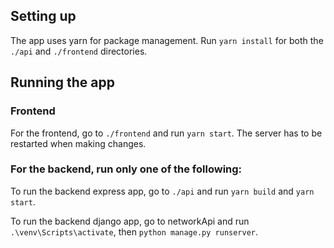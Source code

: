 ## Setting up

The app uses yarn for package management. Run `yarn install` for both the `./api` and `./frontend` directories.

## Running the app

### Frontend

For the frontend, go to `./frontend` and run `yarn start`. The server has to be restarted when making changes.

### For the backend, run only one of the following:

To run the backend express app, go to `./api` and run `yarn build` and `yarn start`.

To run the backend django app, go to networkApi and run `.\venv\Scripts\activate`, then `python manage.py runserver`.
